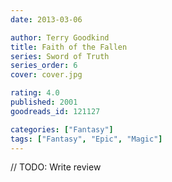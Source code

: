 ```yaml
---
date: 2013-03-06

author: Terry Goodkind
title: Faith of the Fallen
series: Sword of Truth
series_order: 6
cover: cover.jpg

rating: 4.0
published: 2001
goodreads_id: 121127

categories: ["Fantasy"]
tags: ["Fantasy", "Epic", "Magic"]
---
```


// TODO: Write review
